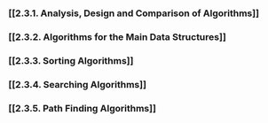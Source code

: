 ### [[2.3.1. Analysis, Design and Comparison of Algorithms]]
### [[2.3.2. Algorithms for the Main Data Structures]]
### [[2.3.3. Sorting Algorithms]]
### [[2.3.4. Searching Algorithms]]
### [[2.3.5. Path Finding Algorithms]]